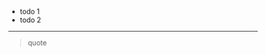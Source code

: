 -   todo 1
-   todo 2

------------------------------------------------------------------------

> quote